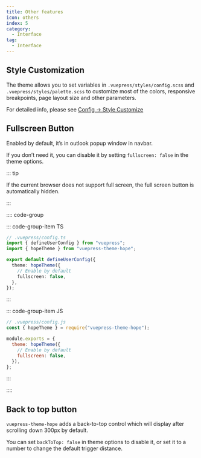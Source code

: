 ```yaml
---
title: Other features
icon: others
index: 5
category:
  - Interface
tag:
  - Interface
---
```


## Style Customization

The theme allows you to set variables in `.vuepress/styles/config.scss` and `.vuepress/styles/palette.scss` to customize most of the colors, responsive breakpoints, page layout size and other parameters.

For detailed info, please see [Config → Style Customize](../../config/style.md)

## Fullscreen Button

Enabled by default, it’s in outlook popup window in navbar.

If you don’t need it, you can disable it by setting `fullscreen: false` in the theme options.

::: tip

If the current browser does not support full screen, the full screen button is automatically hidden.

:::

:::: code-group

::: code-group-item TS

```ts {8}
// .vuepress/config.ts
import { defineUserConfig } from "vuepress";
import { hopeTheme } from "vuepress-theme-hope";

export default defineUserConfig({
  theme: hopeTheme({
    // Enable by default
    fullscreen: false,
  },
});
```

:::

::: code-group-item JS

```js {7}
// .vuepress/config.js
const { hopeTheme } = require("vuepress-theme-hope");

module.exports = {
  theme: hopeTheme({
    // Enable by default
    fullscreen: false,
  }),
};
```

:::

::::

## Back to top button

`vuepress-theme-hope` adds a back-to-top control which will display after scrolling down 300px by default.

You can set `backToTop: false` in theme options to disable it, or set it to a number to change the default trigger distance.
